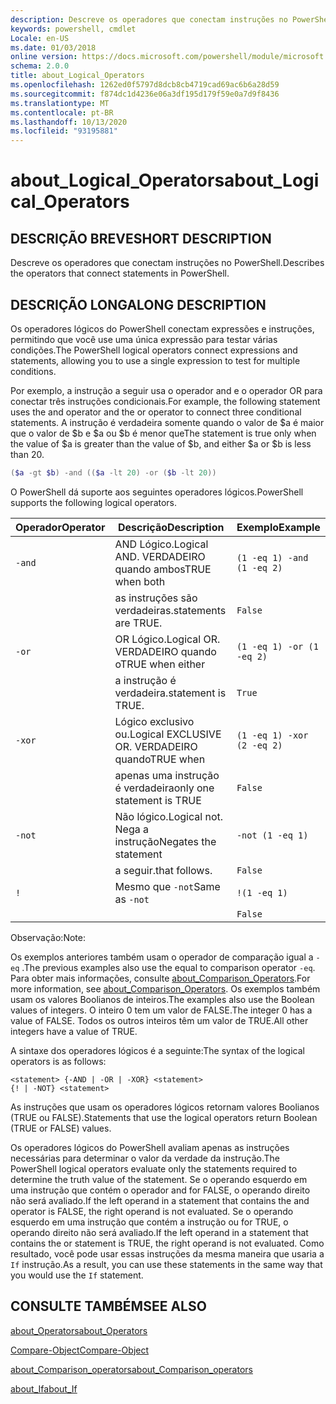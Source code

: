 ```yaml
---
description: Descreve os operadores que conectam instruções no PowerShell.
keywords: powershell, cmdlet
Locale: en-US
ms.date: 01/03/2018
online version: https://docs.microsoft.com/powershell/module/microsoft.powershell.core/about/about_logical_operators?view=powershell-7&WT.mc_id=ps-gethelp
schema: 2.0.0
title: about_Logical_Operators
ms.openlocfilehash: 1262ed0f5797d8dcb8cb4719cad69ac6b6a28d59
ms.sourcegitcommit: f874dc1d4236e06a3df195d179f59e0a7d9f8436
ms.translationtype: MT
ms.contentlocale: pt-BR
ms.lasthandoff: 10/13/2020
ms.locfileid: "93195881"
---
```

# <a name="about_logical_operators"></a><span data-ttu-id="9e0b2-104">about_Logical_Operators</span><span class="sxs-lookup"><span data-stu-id="9e0b2-104">about_Logical_Operators</span></span>

## <a name="short-description"></a><span data-ttu-id="9e0b2-105">DESCRIÇÃO BREVE</span><span class="sxs-lookup"><span data-stu-id="9e0b2-105">SHORT DESCRIPTION</span></span>
<span data-ttu-id="9e0b2-106">Descreve os operadores que conectam instruções no PowerShell.</span><span class="sxs-lookup"><span data-stu-id="9e0b2-106">Describes the operators that connect statements in PowerShell.</span></span>

## <a name="long-description"></a><span data-ttu-id="9e0b2-107">DESCRIÇÃO LONGA</span><span class="sxs-lookup"><span data-stu-id="9e0b2-107">LONG DESCRIPTION</span></span>

<span data-ttu-id="9e0b2-108">Os operadores lógicos do PowerShell conectam expressões e instruções, permitindo que você use uma única expressão para testar várias condições.</span><span class="sxs-lookup"><span data-stu-id="9e0b2-108">The PowerShell logical operators connect expressions and statements, allowing you to use a single expression to test for multiple conditions.</span></span>

<span data-ttu-id="9e0b2-109">Por exemplo, a instrução a seguir usa o operador and e o operador OR para conectar três instruções condicionais.</span><span class="sxs-lookup"><span data-stu-id="9e0b2-109">For example, the following statement uses the and operator and the or operator to connect three conditional statements.</span></span> <span data-ttu-id="9e0b2-110">A instrução é verdadeira somente quando o valor de $a é maior que o valor de $b e $a ou $b é menor que</span><span class="sxs-lookup"><span data-stu-id="9e0b2-110">The statement is true only when the value of $a is greater than the value of $b, and either $a or $b is less than</span></span>
20.

```powershell
($a -gt $b) -and (($a -lt 20) -or ($b -lt 20))
```

<span data-ttu-id="9e0b2-111">O PowerShell dá suporte aos seguintes operadores lógicos.</span><span class="sxs-lookup"><span data-stu-id="9e0b2-111">PowerShell supports the following logical operators.</span></span>

|<span data-ttu-id="9e0b2-112">Operador</span><span class="sxs-lookup"><span data-stu-id="9e0b2-112">Operator</span></span>|<span data-ttu-id="9e0b2-113">Descrição</span><span class="sxs-lookup"><span data-stu-id="9e0b2-113">Description</span></span>                        |<span data-ttu-id="9e0b2-114">Exemplo</span><span class="sxs-lookup"><span data-stu-id="9e0b2-114">Example</span></span>                   |
|--------|-----------------------------------|--------------------------|
|`-and`  |<span data-ttu-id="9e0b2-115">AND Lógico.</span><span class="sxs-lookup"><span data-stu-id="9e0b2-115">Logical AND.</span></span> <span data-ttu-id="9e0b2-116">VERDADEIRO quando ambos</span><span class="sxs-lookup"><span data-stu-id="9e0b2-116">TRUE when both</span></span>        |`(1 -eq 1) -and (1 -eq 2)`|
|        |<span data-ttu-id="9e0b2-117">as instruções são verdadeiras.</span><span class="sxs-lookup"><span data-stu-id="9e0b2-117">statements are TRUE.</span></span>               |`False`                   |
|`-or`   |<span data-ttu-id="9e0b2-118">OR Lógico.</span><span class="sxs-lookup"><span data-stu-id="9e0b2-118">Logical OR.</span></span> <span data-ttu-id="9e0b2-119">VERDADEIRO quando o</span><span class="sxs-lookup"><span data-stu-id="9e0b2-119">TRUE when either</span></span>       |`(1 -eq 1) -or (1 -eq 2)` |
|        |<span data-ttu-id="9e0b2-120">a instrução é verdadeira.</span><span class="sxs-lookup"><span data-stu-id="9e0b2-120">statement is TRUE.</span></span>                 |`True`                    |
|`-xor`  |<span data-ttu-id="9e0b2-121">Lógico exclusivo ou.</span><span class="sxs-lookup"><span data-stu-id="9e0b2-121">Logical EXCLUSIVE OR.</span></span> <span data-ttu-id="9e0b2-122">VERDADEIRO quando</span><span class="sxs-lookup"><span data-stu-id="9e0b2-122">TRUE when</span></span>    |`(1 -eq 1) -xor (2 -eq 2)`|
|        |<span data-ttu-id="9e0b2-123">apenas uma instrução é verdadeira</span><span class="sxs-lookup"><span data-stu-id="9e0b2-123">only one statement is TRUE</span></span>         |`False`                   |
|`-not`  |<span data-ttu-id="9e0b2-124">Não lógico.</span><span class="sxs-lookup"><span data-stu-id="9e0b2-124">Logical not.</span></span> <span data-ttu-id="9e0b2-125">Nega a instrução</span><span class="sxs-lookup"><span data-stu-id="9e0b2-125">Negates the statement</span></span> |`-not (1 -eq 1)`          |
|        |<span data-ttu-id="9e0b2-126">a seguir.</span><span class="sxs-lookup"><span data-stu-id="9e0b2-126">that follows.</span></span>                      |`False`                   |
|`!`     |<span data-ttu-id="9e0b2-127">Mesmo que `-not`</span><span class="sxs-lookup"><span data-stu-id="9e0b2-127">Same as `-not`</span></span>                     |`!(1 -eq 1)`              |
|        |                                   |`False`                   |

 <span data-ttu-id="9e0b2-128">Observação:</span><span class="sxs-lookup"><span data-stu-id="9e0b2-128">Note:</span></span>

<span data-ttu-id="9e0b2-129">Os exemplos anteriores também usam o operador de comparação igual a `-eq` .</span><span class="sxs-lookup"><span data-stu-id="9e0b2-129">The previous examples also use the equal to comparison operator `-eq`.</span></span> <span data-ttu-id="9e0b2-130">Para obter mais informações, consulte [about_Comparison_Operators](about_Comparison_Operators.md).</span><span class="sxs-lookup"><span data-stu-id="9e0b2-130">For more information, see [about_Comparison_Operators](about_Comparison_Operators.md).</span></span> <span data-ttu-id="9e0b2-131">Os exemplos também usam os valores Boolianos de inteiros.</span><span class="sxs-lookup"><span data-stu-id="9e0b2-131">The examples also use the Boolean values of integers.</span></span> <span data-ttu-id="9e0b2-132">O inteiro 0 tem um valor de FALSE.</span><span class="sxs-lookup"><span data-stu-id="9e0b2-132">The integer 0 has a value of FALSE.</span></span> <span data-ttu-id="9e0b2-133">Todos os outros inteiros têm um valor de TRUE.</span><span class="sxs-lookup"><span data-stu-id="9e0b2-133">All other integers have a value of TRUE.</span></span>

<span data-ttu-id="9e0b2-134">A sintaxe dos operadores lógicos é a seguinte:</span><span class="sxs-lookup"><span data-stu-id="9e0b2-134">The syntax of the logical operators is as follows:</span></span>

```
<statement> {-AND | -OR | -XOR} <statement>
{! | -NOT} <statement>
```

<span data-ttu-id="9e0b2-135">As instruções que usam os operadores lógicos retornam valores Boolianos (TRUE ou FALSE).</span><span class="sxs-lookup"><span data-stu-id="9e0b2-135">Statements that use the logical operators return Boolean (TRUE or FALSE) values.</span></span>

<span data-ttu-id="9e0b2-136">Os operadores lógicos do PowerShell avaliam apenas as instruções necessárias para determinar o valor da verdade da instrução.</span><span class="sxs-lookup"><span data-stu-id="9e0b2-136">The PowerShell logical operators evaluate only the statements required to determine the truth value of the statement.</span></span> <span data-ttu-id="9e0b2-137">Se o operando esquerdo em uma instrução que contém o operador and for FALSE, o operando direito não será avaliado.</span><span class="sxs-lookup"><span data-stu-id="9e0b2-137">If the left operand in a statement that contains the and operator is FALSE, the right operand is not evaluated.</span></span>
<span data-ttu-id="9e0b2-138">Se o operando esquerdo em uma instrução que contém a instrução ou for TRUE, o operando direito não será avaliado.</span><span class="sxs-lookup"><span data-stu-id="9e0b2-138">If the left operand in a statement that contains the or statement is TRUE, the right operand is not evaluated.</span></span> <span data-ttu-id="9e0b2-139">Como resultado, você pode usar essas instruções da mesma maneira que usaria a `If` instrução.</span><span class="sxs-lookup"><span data-stu-id="9e0b2-139">As a result, you can use these statements in the same way that you would use the `If` statement.</span></span>

## <a name="see-also"></a><span data-ttu-id="9e0b2-140">CONSULTE TAMBÉM</span><span class="sxs-lookup"><span data-stu-id="9e0b2-140">SEE ALSO</span></span>

[<span data-ttu-id="9e0b2-141">about_Operators</span><span class="sxs-lookup"><span data-stu-id="9e0b2-141">about_Operators</span></span>](about_Operators.md)

[<span data-ttu-id="9e0b2-142">Compare-Object</span><span class="sxs-lookup"><span data-stu-id="9e0b2-142">Compare-Object</span></span>](xref:Microsoft.PowerShell.Utility.Compare-Object)

[<span data-ttu-id="9e0b2-143">about_Comparison_operators</span><span class="sxs-lookup"><span data-stu-id="9e0b2-143">about_Comparison_operators</span></span>](about_Comparison_Operators.md)

[<span data-ttu-id="9e0b2-144">about_If</span><span class="sxs-lookup"><span data-stu-id="9e0b2-144">about_If</span></span>](about_If.md)
